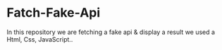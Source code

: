 # Fatch-Fake-Api
In this repository we are fetching a fake api &amp; display a result we used a Html, Css, JavaScript..
